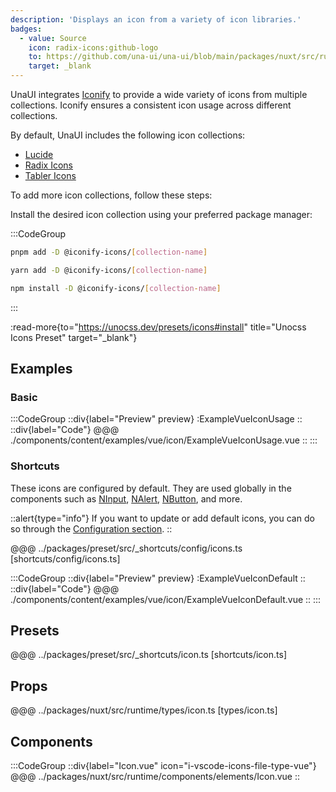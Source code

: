 ```yaml
---
description: 'Displays an icon from a variety of icon libraries.'
badges:
  - value: Source
    icon: radix-icons:github-logo
    to: https://github.com/una-ui/una-ui/blob/main/packages/nuxt/src/runtime/components/elements/Icon.vue
    target: _blank
---
```


UnaUI integrates [Iconify](https://icones.js.org/) to provide a wide variety of icons from multiple collections. Iconify ensures a consistent icon usage across different collections.

By default, UnaUI includes the following icon collections:

- [Lucide](https://icones.js.org/collection/lucide)
- [Radix Icons](https://icones.js.org/collection/radix-icons)
- [Tabler Icons](https://icones.js.org/collection/tabler)

To add more icon collections, follow these steps:

Install the desired icon collection using your preferred package manager:

:::CodeGroup

```bash [pnpm]
pnpm add -D @iconify-icons/[collection-name]
```

```bash [yarn]
yarn add -D @iconify-icons/[collection-name]
```

```bash [npm]
npm install -D @iconify-icons/[collection-name]
```

:::

:read-more{to="https://unocss.dev/presets/icons#install" title="Unocss Icons Preset" target="_blank"}

## Examples

### Basic

:::CodeGroup
::div{label="Preview" preview}
:ExampleVueIconUsage
::
::div{label="Code"}
@@@ ./components/content/examples/vue/icon/ExampleVueIconUsage.vue
::
:::

### Shortcuts

These icons are configured by default. They are used globally in the components such as [NInput](#ninput), [NAlert](#nalert), [NButton](#nbutton), and more.

::alert{type="info"}
If you want to update or add default icons, you can do so through the [Configuration section](/#getting-started/configuration).
::

@@@ ../packages/preset/src/_shortcuts/config/icons.ts [shortcuts/config/icons.ts]

:::CodeGroup
::div{label="Preview" preview}
:ExampleVueIconDefault
::
::div{label="Code"}
@@@ ./components/content/examples/vue/icon/ExampleVueIconDefault.vue
::
:::

## Presets

@@@ ../packages/preset/src/_shortcuts/icon.ts [shortcuts/icon.ts]

## Props

@@@ ../packages/nuxt/src/runtime/types/icon.ts [types/icon.ts]

## Components

:::CodeGroup
::div{label="Icon.vue" icon="i-vscode-icons-file-type-vue"}
@@@ ../packages/nuxt/src/runtime/components/elements/Icon.vue
::
